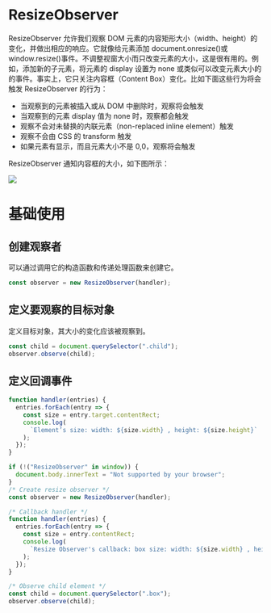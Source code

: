 # ResizeObserver

ResizeObserver 允许我们观察 DOM 元素的内容矩形大小（width、height）的变化，并做出相应的响应。它就像给元素添加 document.onresize()或 window.resize()事件。不调整视窗大小而只改变元素的大小，这是很有用的。例如，添加新的子元素，将元素的 display 设置为 none 或类似可以改变元素大小的的事件。事实上，它只关注内容框（Content Box）变化。比如下面这些行为将会触发 ResizeObserver 的行为：

- 当观察到的元素被插入或从 DOM 中删除时，观察将会触发
- 当观察到的元素 display 值为 none 时，观察都会触发
- 观察不会对未替换的内联元素（non-replaced inline element）触发
- 观察不会由 CSS 的 transform 触发
- 如果元素有显示，而且元素大小不是 0,0，观察将会触发

ResizeObserver 通知内容框的大小，如下图所示：

![](https://i.postimg.cc/2SqQrKsj/image.png)

# 基础使用

## 创建观察者

可以通过调用它的构造函数和传递处理函数来创建它。

```js
const observer = new ResizeObserver(handler);
```

## 定义要观察的目标对象

定义目标对象，其大小的变化应该被观察到。

```js
const child = document.querySelector(".child");
observer.observe(child);
```

## 定义回调事件

```js
function handler(entries) {
  entries.forEach(entry => {
    const size = entry.target.contentRect;
    console.log(
      `Element’s size: width: ${size.width} , height: ${size.height}`
    );
  });
}
```

```js
if (!("ResizeObserver" in window)) {
  document.body.innerText = "Not supported by your browser";
}
/* Create resize observer */
const observer = new ResizeObserver(handler);

/* Callback handler */
function handler(entries) {
  entries.forEach(entry => {
    const size = entry.contentRect;
    console.log(
      `Resize Observer's callback: box size: width: ${size.width} , height:  ${size.height}`
    );
  });
}

/* Observe child element */
const child = document.querySelector(".box");
observer.observe(child);
```
